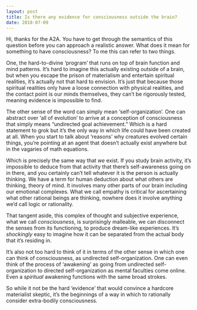 ```yaml
---
layout: post
title: Is there any evidence for consciousness outside the brain?
date: 2018-07-09
---
```


<p>Hi, thanks for the A2A. You have to get through the semantics of this question before you can approach a realistic answer. What does it mean for something to have consciousness? To me this can refer to two things.</p><p>One, the hard-to-divine ‘program’ that runs on top of brain function and mind patterns. It’s hard to imagine this actually existing outside of a brain, but when you escape the prison of materialism and entertain spiritual realities, it’s actually not that hard to envision. It’s just that because those spiritual realities only have a loose connection with physical realities, and the contact point is our minds themselves, they can’t be rigorously tested, meaning evidence is impossible to find.</p><p>The other sense of the word can simply mean ‘self-organization’. One can abstract over ‘all of evolution’ to arrive at a conception of consciousness that simply means “undirected goal achievement.” Which is a hard statement to grok but it’s the only way in which life could have been created at all. When you start to talk about ‘reasons’ why creatures evolved certain things, you’re pointing at an agent that doesn’t actually exist anywhere but in the vagaries of math equations.</p><p>Which is precisely the same way that <i>we</i> exist. If you study brain activity, it’s impossible to deduce from that activity that there’s self-awareness going on in there, and you certainly can’t tell whatever it is the person is actually thinking. We have a term for human deduction about what others are thinking, theory of mind. It involves many other parts of our brain including our emotional complexes. What we call empathy is critical for ascertaining what other rational beings are thinking, nowhere does it involve anything we’d call logic or rationality.</p><p>That tangent aside, this complex of thought and subjective experience, what we call <i>consciousness</i>, is surprisingly malleable, we can disconnect the senses from its functioning, to produce dream-like experiences. It’s <i>shockingly</i> easy to imagine how it can be separated from the actual body that it’s residing in.</p><p>It’s also not too hard to think of it in terms of the other sense in which one can think of consciousness, as undirected self-organization. One can even think of the process of ‘awakening’ as going from undirected self-organization to directed self-organization as mental faculties come online. Even a <i>spiritual</i> awakening functions with the same broad strokes.</p><p>So while it not be the hard ‘evidence’ that would convince a hardcore materialist skeptic, it’s the beginnings of a way in which to rationally consider extra-bodily consciousness.</p>
